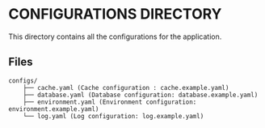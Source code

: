 # CONFIGURATIONS DIRECTORY

This directory contains all the configurations for the application.

## Files

```text
configs/
    ├── cache.yaml (Cache configuration : cache.example.yaml)
    ├── database.yaml (Database configuration: database.example.yaml)
    ├── environment.yaml (Environment configuration: environment.example.yaml)
    └── log.yaml (Log configuration: log.example.yaml)
```
